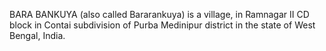 BARA BANKUYA (also called Bararankuya) is a village, in Ramnagar II CD block in Contai subdivision of Purba Medinipur district in the state of West Bengal, India.
